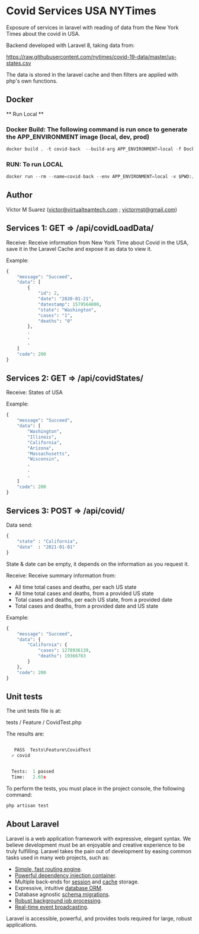 # Covid Services USA NYTimes

Exposure of services in laravel with reading of data from the New York Times about the covid in USA. 

Backend developed with Laravel 8, taking data from:

https://raw.githubusercontent.com/nytimes/covid-19-data/master/us-states.csv

The data is stored in the laravel cache and then filters are applied with php's own functions.

## Docker

** Run Local **

### Docker Build: The following command is run once to generate the APP_ENVIRONMENT image (local, dev, prod)

```python
docker build . -t covid-back  --build-arg APP_ENVIRONMENT=local -f Dockerfile
```


### RUN: To run LOCAL
```python
docker run --rm --name=covid-back --env APP_ENVIRONMENT=local -v $PWD:/var/www/html/symfony -p 8000:80/tcp covid-back
```


## Author

Victor M Suarez (victor@virtualteamtech.com ; victormst@gmail.com)

## Services 1: GET => /api/covidLoadData/ 

Receive: Receive information from New York Time about Covid in the USA, save it in the Laravel Cache and expose it as data to view it.

Example: 


```python
{
    "message": "Succeed",
    "data": [
        {
            "id": 2,
            "date": "2020-01-21",
            "datestamp": 1579564800,
            "state": "Washington",
            "cases": "1",
            "deaths": "0"
        },
        .
        .
        .
    ]
    "code": 200
}
```


## Services 2: GET => /api/covidStates/

Receive: States of USA

Example: 


```python
{
    "message": "Succeed",
    "data": [
        "Washington",
        "Illinois",
        "California",
        "Arizona",
        "Massachusetts",
        "Wisconsin",
        .
        .
        .
    ]
    "code": 200
}
```



## Services 3: POST => /api/covid/

Data send: 

```python
{
    "state" : "California",
    "date"  : "2021-01-01"
}
```

State & date can be empty, it depends on the information as you request it.


Receive: Receive summary information from:

- All time total cases and deaths, per each US state
- All time total cases and deaths, from a provided US state
- Total cases and deaths, per each US state, from a provided date
- Total cases and deaths, from a provided date and US state

Example:

```python
{
    "message": "Succeed",
    "data": {
        "California": {
            "cases": 1278936139,
            "deaths": 19366783
        }
    },
    "code": 200
}
```

## Unit tests

The unit tests file is at:

tests / Feature / CovidTest.php

The results are:

```python

   PASS  Tests\Feature\CovidTest
  ✓ covid


  Tests:  1 passed
  Time:   2.65s
```

To perform the tests, you must place in the project console, the following command:


```python
php artisan test
```


## About Laravel

Laravel is a web application framework with expressive, elegant syntax. We believe development must be an enjoyable and creative experience to be truly fulfilling. Laravel takes the pain out of development by easing common tasks used in many web projects, such as:

- [Simple, fast routing engine](https://laravel.com/docs/routing).
- [Powerful dependency injection container](https://laravel.com/docs/container).
- Multiple back-ends for [session](https://laravel.com/docs/session) and [cache](https://laravel.com/docs/cache) storage.
- Expressive, intuitive [database ORM](https://laravel.com/docs/eloquent).
- Database agnostic [schema migrations](https://laravel.com/docs/migrations).
- [Robust background job processing](https://laravel.com/docs/queues).
- [Real-time event broadcasting](https://laravel.com/docs/broadcasting).

Laravel is accessible, powerful, and provides tools required for large, robust applications.
